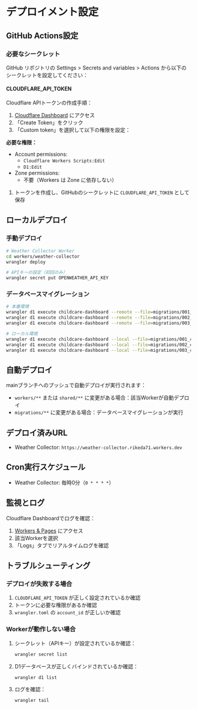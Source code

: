# デプロイメント設定

## GitHub Actions設定

### 必要なシークレット

GitHub リポジトリの Settings > Secrets and variables > Actions から以下のシークレットを設定してください：

#### CLOUDFLARE_API_TOKEN

Cloudflare APIトークンの作成手順：

1. [Cloudflare Dashboard](https://dash.cloudflare.com/profile/api-tokens) にアクセス
2. 「Create Token」をクリック
3. 「Custom token」を選択して以下の権限を設定：

**必要な権限：**

- Account permissions:
  - `Cloudflare Workers Scripts:Edit`
  - `D1:Edit`
- Zone permissions:
  - 不要（Workers は Zone に依存しない）

1. トークンを作成し、GitHubのシークレットに `CLOUDFLARE_API_TOKEN` として保存

## ローカルデプロイ

### 手動デプロイ

```bash
# Weather Collector Worker
cd workers/weather-collector
wrangler deploy

# APIキーの設定（初回のみ）
wrangler secret put OPENWEATHER_API_KEY
```

### データベースマイグレーション

```bash
# 本番環境
wrangler d1 execute childcare-dashboard --remote --file=migrations/001_create_weather_table.sql
wrangler d1 execute childcare-dashboard --remote --file=migrations/002_create_switchbot_table.sql
wrangler d1 execute childcare-dashboard --remote --file=migrations/003_create_cleanup_triggers.sql

# ローカル環境
wrangler d1 execute childcare-dashboard --local --file=migrations/001_create_weather_table.sql
wrangler d1 execute childcare-dashboard --local --file=migrations/002_create_switchbot_table.sql
wrangler d1 execute childcare-dashboard --local --file=migrations/003_create_cleanup_triggers.sql
```

## 自動デプロイ

mainブランチへのプッシュで自動デプロイが実行されます：

- `workers/**` または `shared/**` に変更がある場合：該当Workerが自動デプロイ
- `migrations/**` に変更がある場合：データベースマイグレーションが実行

## デプロイ済みURL

- Weather Collector: `https://weather-collector.rikeda71.workers.dev`

## Cron実行スケジュール

- Weather Collector: 毎時0分（`0 * * * *`）

## 監視とログ

Cloudflare Dashboardでログを確認：

1. [Workers & Pages](https://dash.cloudflare.com/?to=/:account/workers) にアクセス
2. 該当Workerを選択
3. 「Logs」タブでリアルタイムログを確認

## トラブルシューティング

### デプロイが失敗する場合

1. `CLOUDFLARE_API_TOKEN` が正しく設定されているか確認
2. トークンに必要な権限があるか確認
3. `wrangler.toml` の `account_id` が正しいか確認

### Workerが動作しない場合

1. シークレット（APIキー）が設定されているか確認：

   ```bash
   wrangler secret list
   ```

2. D1データベースが正しくバインドされているか確認：

   ```bash
   wrangler d1 list
   ```

3. ログを確認：

   ```bash
   wrangler tail
   ```
